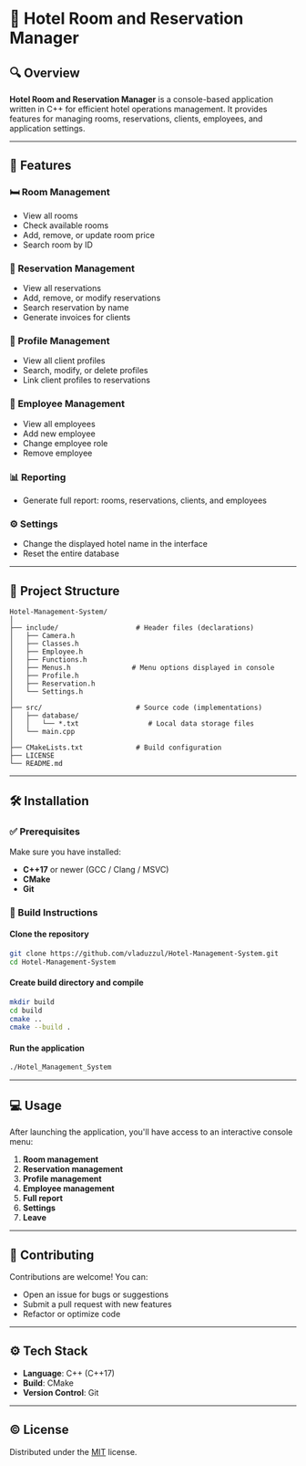 # 🏨 Hotel Room and Reservation Manager

## 🔍 Overview

**Hotel Room and Reservation Manager** is a console-based application written in C++ for efficient hotel operations management. It provides features for managing rooms, reservations, clients, employees, and application settings.

---

## 🧩 Features

### 🛏️ Room Management
- View all rooms
- Check available rooms
- Add, remove, or update room price
- Search room by ID

### 📆 Reservation Management
- View all reservations
- Add, remove, or modify reservations
- Search reservation by name
- Generate invoices for clients

### 👤 Profile Management
- View all client profiles
- Search, modify, or delete profiles
- Link client profiles to reservations

### 👥 Employee Management
- View all employees
- Add new employee
- Change employee role
- Remove employee

### 📊 Reporting
- Generate full report: rooms, reservations, clients, and employees

### ⚙️ Settings
- Change the displayed hotel name in the interface
- Reset the entire database

---

## 📁 Project Structure

```plaintext
Hotel-Management-System/
│
├── include/                   # Header files (declarations)
│   ├── Camera.h
│   ├── Classes.h
│   ├── Employee.h
│   ├── Functions.h
│   ├── Menus.h               # Menu options displayed in console
│   ├── Profile.h
│   ├── Reservation.h
│   └── Settings.h
│
├── src/                       # Source code (implementations)
│   ├── database/
│   │   └── *.txt                 # Local data storage files
│   └── main.cpp
│
├── CMakeLists.txt             # Build configuration
├── LICENSE  
└── README.md
```

---

## 🛠️ Installation

### ✅ Prerequisites

Make sure you have installed:
- **C++17** or newer (GCC / Clang / MSVC)
- **CMake**
- **Git**

### 🔧 Build Instructions

#### Clone the repository
```bash
git clone https://github.com/vladuzzul/Hotel-Management-System.git
cd Hotel-Management-System
```
#### Create build directory and compile
```bash
mkdir build
cd build
cmake ..
cmake --build .
```
#### Run the application
```bash
./Hotel_Management_System
```

---

## 💻 Usage

After launching the application, you'll have access to an interactive console menu:

1. **Room management**
2. **Reservation management**
3. **Profile management**
4. **Employee management**
5. **Full report**
6. **Settings**
7. **Leave**

---

## 🤝 Contributing

Contributions are welcome! You can:
- Open an issue for bugs or suggestions
- Submit a pull request with new features
- Refactor or optimize code

---

## ⚙️ Tech Stack

- **Language**: C++ (C++17)
- **Build**: CMake
- **Version Control**: Git

---

## ©️ License

Distributed under the [MIT](LICENSE) license.
